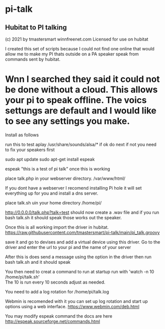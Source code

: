 # pi-talk
Hubitat to PI talking 
----------------------------------------------------------------------------------------
(c) 2021 by tmastersmart winnfreenet.com
Licensed for use on hubitat

I created this set of scripts because I could not find one online that would allow
me to make my PI thats outside on a PA speaker speak from commands sent by hubitat.

Wnn I searched they said it could not be done without a cloud.
This allows your pi to speak offline. The voics settungs are default and I would like to
see any settings you make. 
=========================================================================================


Install as follows

run this to test
aplay /usr/share/sounds/alsa/*
if ok do next if not you need to fix your speakers first

sudo apt update
sudo apt-get install espeak

espeak "this is a test of pi talk" 
once this is working


place talk.php in your webserver directory. 
/var/www/html/

If you dont have a webserver I recomend installing Pi hole it will set everything up for you and install a dns server. 

place talk.sh uin your home directory
/home/pi/

http://0.0.0.0/talk.php?talk=test should now create a .wav file and if you run
bash talk.sh   it should speak those works out the speaker.

Once this is all working import the driver in hubitat.
https://raw.githubusercontent.com/tmastersmart/pi-talk/main/pi_talk.groovy

save it and go to devises and add a virtual device using this driver.
Go to the driver and enter the url to your pi and the name of your server 

After this is does send a message using the option in the driver then run
bash talk.sh  and it should speak

You then need to creat a command to run at startup 
run with 'watch -n 10 /home/pi/talk.sh'      
The 10 is run every 10 seconds adjust as needed. 

You need to add a log rotation for /home/pi/talk.log

Webmin is recomended with it you can set up log rotation and start up options using a web interface. 
https://www.webmin.com/deb.html



You may modify espeak command the docs are here
http://espeak.sourceforge.net/commands.html







